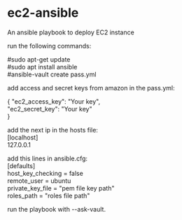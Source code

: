 # ec2-ansible
An ansible playbook to deploy EC2 instance

run the following commands:

#sudo apt-get update  
#sudo apt install ansible     
#ansible-vault create pass.yml  


add access and secret keys from amazon in the pass.yml:

{
  "ec2_access_key": "Your key",   
  "ec2_secret_key": "Your key"  
}    

add the next ip in the hosts file:  
[localhost]  
127.0.0.1  

add this lines in ansible.cfg:  
[defaults]  
host_key_checking = false  
remote_user = ubuntu  
private_key_file = "pem file key path"  
roles_path = "roles file path"    

run the playbook with --ask-vault.   

